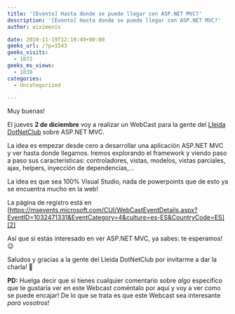 ```yaml
---
title: '[Evento] Hasta donde se puede llegar con ASP.NET MVC?'
description: '[Evento] Hasta donde se puede llegar con ASP.NET MVC?'
author: eiximenis

date: 2010-11-19T12:19:49+00:00
geeks_url: /?p=1543
geeks_visits:
  - 1072
geeks_ms_views:
  - 1038
categories:
  - Uncategorized

---
```

Muy buenas!

El jueves **2 de diciembre** voy a realizar un WebCast para la gente del [Lleida DotNetClub][1] sobre ASP.NET MVC.

La idea es empezar desde cero a desarrollar una aplicación ASP.NET MVC y ver hasta donde llegamos. Iremos explorando el framework y viendo paso a paso sus características: controladores, vistas, modelos, vistas parciales, ajax, helpers, inyección de dependencias,…

La idea es que sea 100% Visual Studio, nada de powerpoints que de esto ya se encuentra mucho en la web!

La página de registro está en [https://msevents.microsoft.com/CUI/WebCastEventDetails.aspx?EventID=1032471331&EventCategory=4&culture=es-ES&CountryCode=ES][2]

Así que si estás interesado en ver ASP.NET MVC, ya sabes: te esperamos! 😉

Saludos y gracias a la gente del Lleida DotNetClub por invitarme a dar la charla! 🙂

**PD:** Huelga decir que si tienes cualquier comentario sobre _algo_ específico que te gustaría ver en este Webcast coméntalo por aquí y voy a ver como se puede encajar! De lo que se trata es que este Webcast sea interesante _para vosotros_!

 [1]: http://lleida.dotnetclubs.com/
 [2]: https://msevents.microsoft.com/CUI/WebCastEventDetails.aspx?EventID=1032471331&EventCategory=4&culture=es-ES&CountryCode=ES "https://msevents.microsoft.com/CUI/WebCastEventDetails.aspx?EventID=1032471331&EventCategory=4&culture=es-ES&CountryCode=ES"